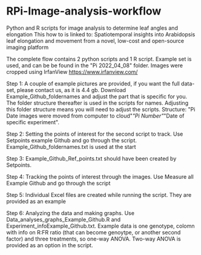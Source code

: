 # RPi-Image-analysis-workflow
Python and R scripts for image analysis to determine leaf angles and elongation
This how to is linked to: Spatiotemporal insights into Arabidopsis leaf elongation and movement from a novel, low-cost and open-source imaging platform

The complete flow contains 2 python scripts and 1 R script. Example set is used, and can be be found in the "Pi 2022_04_08" folder. Images were cropped using IrfanView https://www.irfanview.com/

Step 1: A couple of example pictures are provided, if you want the full data-set, please contact us, as it is 4.4 gb. Download Example_Github_foldernames and adjust the part that is specific for you. The folder structure thereafter is used in the scripts for names. Adjusting this folder structure means you will need to adjust the scripts. Structure: "Pi Date images were moved from computer to cloud"_"Pi Number"_"Date of specific experiment". 


Step 2: Setting the points of interest for the second script to track. Use Setpoints example Github and go through the script. Example_Github_foldernames.txt is used at the start

Step 3: Example_Github_Ref_points.txt should have been created by Setpoints.

Step 4: Tracking the points of interest through the images. Use Measure all Example Github and go through the script

Step 5: Individual Excel files are created while running the script. They are provided as an example

Step 6: Analyzing the data and making graphs. Use Data_analyses_graphs_Example_Github.R and Experiment_infoExample_Github.txt. 
Example data is one genotype, colomn with info on R:FR ratio (that can become genoytpe, or another second factor) and three treatments, so one-way ANOVA. Two-way ANOVA is provided as an option in the script.
